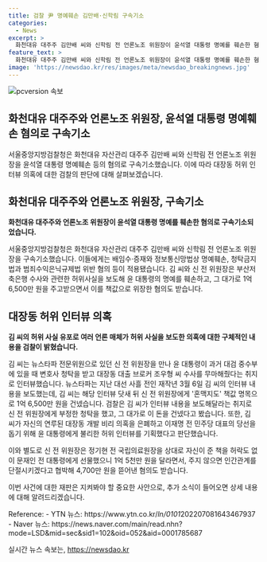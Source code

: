 ```yaml
---
title: 검찰 尹 명예훼손 김만배·신학림 구속기소
categories:
  - News
excerpt: >
  화천대유 대주주 김만배 씨와 신학림 전 언론노조 위원장이 윤석열 대통령 명예를 훼손한 혐의로 구속기소됐다. 김 씨와 신 전 위원장은 윤 대통령의 명예를 훼손하고, 이를 책값으로 위장한 혐의를 받고 있다. 김 씨는 신 전 위원장에게 1억 6,500만 원을 주고 윤 대통령에게 불리한 허위 인터뷰를 기획했다는 혐의도 받고 있다. 이에 대해 검찰은 뉴스타파 김용진 대표와 한상진 기자도 재판에 넘겼다.
feature_text: >
  화천대유 대주주 김만배 씨와 신학림 전 언론노조 위원장이 윤석열 대통령 명예를 훼손한 혐의로 구속기소됐다. 김 씨와 신 전 위원장은 윤 대통령의 명예를 훼손하고, 이를 책값으로 위장한 혐의를 받고 있다. 김 씨는 신 전 위원장에게 1억 6,500만 원을 주고 윤 대통령에게 불리한 허위 인터뷰를 기획했다는 혐의도 받고 있다. 이에 대해 검찰은 뉴스타파 김용진 대표와 한상진 기자도 재판에 넘겼다.
image: 'https://newsdao.kr/res/images/meta/newsdao_breakingnews.jpg'
---
```


<p><img src="https://newsdao.kr/res/images/meta/newsdao_breakingnews.jpg" alt="pcversion 속보" /></p>

<h2>화천대유 대주주와 언론노조 위원장, 윤석열 대통령 명예훼손 혐의로 구속기소</h2>

<p>서울중앙지방검찰청은 화천대유 자산관리 대주주 김만배 씨와 신학림 전 언론노조 위원장을 윤석열 대통령 명예훼손 등의 혐의로 구속기소했습니다. 이에 따라 대장동 허위 인터뷰 의혹에 대한 검찰의 판단에 대해 살펴보겠습니다.</p>

<h2>화천대유 대주주와 언론노조 위원장, 구속기소</h2>

<p data-ke-size="size16"><b>화천대유 대주주와 언론노조 위원장이 윤석열 대통령 명예를 훼손한 혐의로 구속기소되었습니다.</b></p>

<p>서울중앙지방검찰청은 화천대유 자산관리 대주주 김만배 씨와 신학림 전 언론노조 위원장을 구속기소했습니다. 이들에게는 배임수·증재와 정보통신망법상 명예훼손, 청탁금지법과 범죄수익은닉규제법 위반 혐의 등이 적용됐습니다. 김 씨와 신 전 위원장은 부산저축은행 수사와 관련한 허위사실을 보도해 윤 대통령의 명예를 훼손하고, 그 대가로 1억 6,500만 원을 주고받으면서 이를 책값으로 위장한 혐의도 받습니다.</p>

<h2>대장동 허위 인터뷰 의혹</h2>

<p data-ke-size="size16"><b>김 씨의 허위 사실 유포로 여러 언론 매체가 허위 사실을 보도한 의혹에 대한 구체적인 내용을 검찰이 밝혔습니다.</b></p>

<p>김 씨는 뉴스타파 전문위원으로 있던 신 전 위원장을 만나 윤 대통령이 과거 대검 중수부에 있을 때 변호사 청탁을 받고 대장동 대출 브로커 조우형 씨 수사를 무마해줬다는 취지로 인터뷰했습니다. 뉴스타파는 지난 대선 사흘 전인 재작년 3월 6일 김 씨의 인터뷰 내용을 보도했는데, 김 씨는 해당 인터뷰 닷새 뒤 신 전 위원장에게 '혼맥지도' 책값 명목으로 1억 6,500만 원을 건넸습니다. 검찰은 김 씨가 인터뷰 내용을 보도해달라는 취지로 신 전 위원장에게 부정한 청탁을 했고, 그 대가로 이 돈을 건넸다고 봤습니다. 또한, 김 씨가 자신의 연루된 대장동 개발 비리 의혹을 은폐하고 이재명 전 민주당 대표의 당선을 돕기 위해 윤 대통령에게 불리한 허위 인터뷰를 기획했다고 판단했습니다. </p>

<p>이와 별도로 신 전 위원장은 정기현 전 국립의료원장을 상대로 자신이 준 책을 허락도 없이 문재인 전 대통령에게 선물했으니 1억 5천만 원을 달라면서, 주지 않으면 인간관계를 단절시키겠다고 협박해 4,700만 원을 뜯어낸 혐의도 받습니다.</p>

<p>이번 사건에 대한 재판은 지켜봐야 할 중요한 사안으로, 추가 소식이 들어오면 상세 내용에 대해 알려드리겠습니다. </p>

<p>Reference:
- YTN 뉴스: https://www.ytn.co.kr/<em>ln/0101</em>202207081643467937
- Naver 뉴스: https://news.naver.com/main/read.nhn?mode=LSD&amp;mid=sec&amp;sid1=102&amp;oid=052&amp;aid=0001785687</p>
실시간 뉴스 속보는, <a href="https://newsdao.kr" rel="dofollow">https://newsdao.kr</a>


